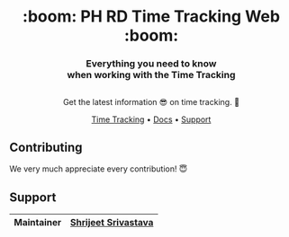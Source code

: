 <div align="center">
<h1 align="center">:boom: PH RD Time Tracking Web :boom:</h1>
<h3 align="center">Everything you need to know <br/>when working with the Time Tracking</h3>

##

Get the latest information :sunglasses: on time tracking. :sparkling_heart: 

[Time Tracking](#) •
[Docs](#) •
[Support](#)
</div>

## Contributing

We very much appreciate every contribution! :innocent:

## Support

| **Maintainer**  | [Shrijeet Srivastava](mailto:shrijeet.srivastava.ext@bayer.com) |
|------:|-------------|
